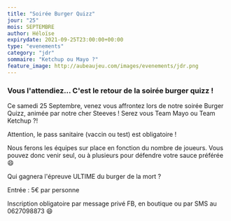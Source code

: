 ```yaml
---
title: "Soirée Burger Quizz"
jour: "25"
mois: SEPTEMBRE
author: Héloïse
expirydate: 2021-09-25T23:00:00+00:00
type: "evenements"
category: "jdr"
sommaire: "Ketchup ou Mayo ?"
feature_image: http://aubeaujeu.com/images/evenements/jdr.png
---
```

### Vous l'attendiez... C'est le retour de la soirée burger quizz !


Ce samedi 25 Septembre, venez vous affrontez lors de notre soirée Burger Quizz, animée par notre cher Steeves !
Serez vous Team Mayo ou Team Ketchup ?!

Attention, le pass sanitaire (vaccin ou test) est obligatoire !

Nous ferons les équipes sur place en fonction du nombre de joueurs. Vous pouvez donc venir seul, ou à plusieurs pour défendre votre sauce préférée :smile:

Qui gagnera l'épreuve ULTIME du burger de la mort ?

Entrée : 5€ par personne

Inscription obligatoire par message privé FB, en boutique ou par SMS au 0627098873 :smile:

